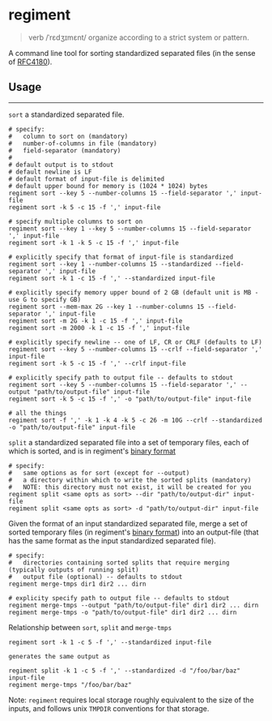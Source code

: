 # regiment

> verb
> /ˈrɛdʒɪmɛnt/
>     organize according to a strict system or pattern.

A command line tool for sorting standardized separated files 
(in the sense of [RFC4180](https://tools.ietf.org/html/rfc4180)).

## Usage
--------

`sort` a standardized separated file.

```
# specify:
#   column to sort on (mandatory)
#   number-of-columns in file (mandatory)
#   field-separator (mandatory)
#
# default output is to stdout
# default newline is LF
# default format of input-file is delimited
# default upper bound for memory is (1024 * 1024) bytes
regiment sort --key 5 --number-columns 15 --field-separator ',' input-file
regiment sort -k 5 -c 15 -f ',' input-file

# specify multiple columns to sort on
regiment sort --key 1 --key 5 --number-columns 15 --field-separator ',' input-file
regiment sort -k 1 -k 5 -c 15 -f ',' input-file

# explicitly specify that format of input-file is standardized
regiment sort --key 1 --number-columns 15 --standardized --field-separator ',' input-file
regiment sort -k 1 -c 15 -f ',' --standardized input-file

# explicitly specify memory upper bound of 2 GB (default unit is MB - use G to specify GB)
regiment sort --mem-max 2G --key 1 --number-columns 15 --field-separator ',' input-file
regiment sort -m 2G -k 1 -c 15 -f ',' input-file
regiment sort -m 2000 -k 1 -c 15 -f ',' input-file

# explicitly specify newline -- one of LF, CR or CRLF (defaults to LF)
regiment sort --key 5 --number-columns 15 --crlf --field-separator ',' input-file
regiment sort -k 5 -c 15 -f ',' --crlf input-file

# explicitly specify path to output file -- defaults to stdout
regiment sort --key 5 --number-columns 15 --field-separator ',' --output "path/to/output-file" input-file
regiment sort -k 5 -c 15 -f ',' -o "path/to/output-file" input-file

# all the things
regiment sort -f ',' -k 1 -k 4 -k 5 -c 26 -m 10G --crlf --standardized -o "path/to/output-file" input-file
```

`split` a standardized separated file into a set of temporary files, each of which is sorted,
and is in regiment's [binary format](doc/temp-file-format.md)

```
# specify:
#   same options as for sort (except for --output)
#   a directory within which to write the sorted splits (mandatory)
#   NOTE: this directory must not exist, it will be created for you
regiment split <same opts as sort> --dir "path/to/output-dir" input-file
regiment split <same opts as sort> -d "path/to/output-dir" input-file
```

Given the format of an input standardized separated file, merge a set of sorted temporary files
(in regiment's [binary format](doc/temp-file-format.md)) into an output-file (that has the same format
as the input standardized separated file).

```
# specify:
#   directories containing sorted splits that require merging (typically outputs of running split)
#   output file (optional) -- defaults to stdout
regiment merge-tmps dir1 dir2 ... dirn

# explicity specify path to output file -- defaults to stdout
regiment merge-tmps --output "path/to/output-file" dir1 dir2 ... dirn
regiment merge-tmps -o "path/to/output-file" dir1 dir2 ... dirn
```

Relationship between `sort`, `split` and `merge-tmps`

```
regiment sort -k 1 -c 5 -f ',' --standardized input-file 

generates the same output as

regiment split -k 1 -c 5 -f ',' --standardized -d "/foo/bar/baz" input-file
regiment merge-tmps "/foo/bar/baz"
```

Note: `regiment` requires local storage roughly equivalent to the size of the inputs,
and follows unix `TMPDIR` conventions for that storage.
